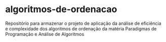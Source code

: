 # algoritmos-de-ordenacao
Repositório para armazenar o projeto de aplicação da análise de eficiência e complexidade dos algoritmos de ordenação da matéria Paradigmas de Programação e Análise de Algoritmos
